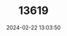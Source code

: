 ---
title: "13619"
category: "Mogurnda spilota"
draft: false
date: 2024-02-22 13:03:50
languages:
  English: ["Blotched Mogurnda"]
---